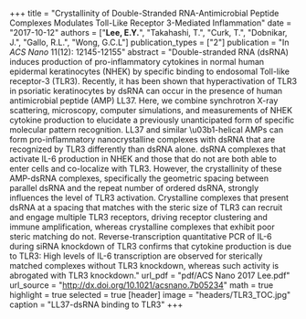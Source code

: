 +++
title = "Crystallinity of Double-Stranded RNA-Antimicrobial Peptide Complexes Modulates Toll-Like Receptor 3-Mediated Inflammation"
date = "2017-10-12"
authors = ["**Lee, E.Y.**", "Takahashi, T.", "Curk, T.", "Dobnikar, J.", "Gallo, R.L.", "Wong, G.C.L"]
publication_types = ["2"]
publication = "In *ACS Nano* 11(12): 12145-12155"
abstract = "Double-stranded RNA (dsRNA) induces production of pro-inflammatory cytokines in normal human epidermal keratinocytes (NHEK) by specific binding to endosomal Toll-like receptor-3 (TLR3). Recently, it has been shown that hyperactivation of TLR3 in psoriatic keratinocytes by dsRNA can occur in the presence of human antimicrobial peptide (AMP) LL37. Here, we combine synchrotron X-ray scattering, microscopy, computer simulations, and measurements of NHEK cytokine production to elucidate a previously unanticipated form of specific molecular pattern recognition. LL37 and similar \u03b1-helical AMPs can form pro-inflammatory nanocrystalline complexes with dsRNA that are recognized by TLR3 differently than dsRNA alone. dsRNA complexes that activate IL-6 production in NHEK and those that do not are both able to enter cells and co-localize with TLR3. However, the crystallinity of these AMP-dsRNA complexes, specifically the geometric spacing between parallel dsRNA and the repeat number of ordered dsRNA, strongly influences the level of TLR3 activation. Crystalline complexes that present dsRNA at a spacing that matches with the steric size of TLR3 can recruit and engage multiple TLR3 receptors, driving receptor clustering and immune amplification, whereas crystalline complexes that exhibit poor steric matching do not. Reverse-transcription quantitative PCR of IL-6 during siRNA knockdown of TLR3 confirms that cytokine production is due to TLR3: High levels of IL-6 transcription are observed for sterically matched complexes without TLR3 knockdown, whereas such activity is abrogated with TLR3 knockdown."
url_pdf = "pdf/ACS Nano 2017 Lee.pdf"
url_source = "http://dx.doi.org/10.1021/acsnano.7b05234"
math = true
highlight = true
selected = true
[header]
image = "headers/TLR3_TOC.jpg"
caption = "LL37-dsRNA binding to TLR3"
+++
